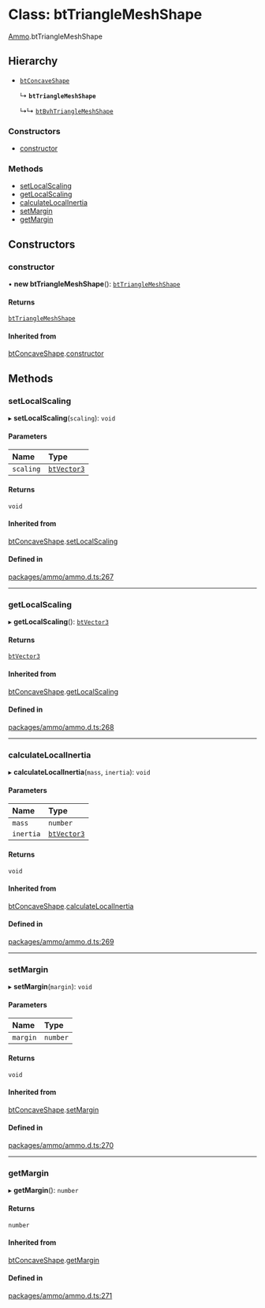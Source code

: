 # Class: btTriangleMeshShape

[Ammo](../modules/Ammo.md).btTriangleMeshShape

## Hierarchy

- [`btConcaveShape`](Ammo.btConcaveShape.md)

  ↳ **`btTriangleMeshShape`**

  ↳↳ [`btBvhTriangleMeshShape`](Ammo.btBvhTriangleMeshShape.md)

### Constructors

- [constructor](Ammo.btTriangleMeshShape.md#constructor)

### Methods

- [setLocalScaling](Ammo.btTriangleMeshShape.md#setlocalscaling)
- [getLocalScaling](Ammo.btTriangleMeshShape.md#getlocalscaling)
- [calculateLocalInertia](Ammo.btTriangleMeshShape.md#calculatelocalinertia)
- [setMargin](Ammo.btTriangleMeshShape.md#setmargin)
- [getMargin](Ammo.btTriangleMeshShape.md#getmargin)

## Constructors

### constructor

• **new btTriangleMeshShape**(): [`btTriangleMeshShape`](Ammo.btTriangleMeshShape.md)

#### Returns

[`btTriangleMeshShape`](Ammo.btTriangleMeshShape.md)

#### Inherited from

[btConcaveShape](Ammo.btConcaveShape.md).[constructor](Ammo.btConcaveShape.md#constructor)

## Methods

### setLocalScaling

▸ **setLocalScaling**(`scaling`): `void`

#### Parameters

| Name | Type |
| :------ | :------ |
| `scaling` | [`btVector3`](Ammo.btVector3.md) |

#### Returns

`void`

#### Inherited from

[btConcaveShape](Ammo.btConcaveShape.md).[setLocalScaling](Ammo.btConcaveShape.md#setlocalscaling)

#### Defined in

[packages/ammo/ammo.d.ts:267](https://github.com/Orillusion/orillusion/blob/main/packages/ammo/ammo.d.ts#L267)

___

### getLocalScaling

▸ **getLocalScaling**(): [`btVector3`](Ammo.btVector3.md)

#### Returns

[`btVector3`](Ammo.btVector3.md)

#### Inherited from

[btConcaveShape](Ammo.btConcaveShape.md).[getLocalScaling](Ammo.btConcaveShape.md#getlocalscaling)

#### Defined in

[packages/ammo/ammo.d.ts:268](https://github.com/Orillusion/orillusion/blob/main/packages/ammo/ammo.d.ts#L268)

___

### calculateLocalInertia

▸ **calculateLocalInertia**(`mass`, `inertia`): `void`

#### Parameters

| Name | Type |
| :------ | :------ |
| `mass` | `number` |
| `inertia` | [`btVector3`](Ammo.btVector3.md) |

#### Returns

`void`

#### Inherited from

[btConcaveShape](Ammo.btConcaveShape.md).[calculateLocalInertia](Ammo.btConcaveShape.md#calculatelocalinertia)

#### Defined in

[packages/ammo/ammo.d.ts:269](https://github.com/Orillusion/orillusion/blob/main/packages/ammo/ammo.d.ts#L269)

___

### setMargin

▸ **setMargin**(`margin`): `void`

#### Parameters

| Name | Type |
| :------ | :------ |
| `margin` | `number` |

#### Returns

`void`

#### Inherited from

[btConcaveShape](Ammo.btConcaveShape.md).[setMargin](Ammo.btConcaveShape.md#setmargin)

#### Defined in

[packages/ammo/ammo.d.ts:270](https://github.com/Orillusion/orillusion/blob/main/packages/ammo/ammo.d.ts#L270)

___

### getMargin

▸ **getMargin**(): `number`

#### Returns

`number`

#### Inherited from

[btConcaveShape](Ammo.btConcaveShape.md).[getMargin](Ammo.btConcaveShape.md#getmargin)

#### Defined in

[packages/ammo/ammo.d.ts:271](https://github.com/Orillusion/orillusion/blob/main/packages/ammo/ammo.d.ts#L271)
